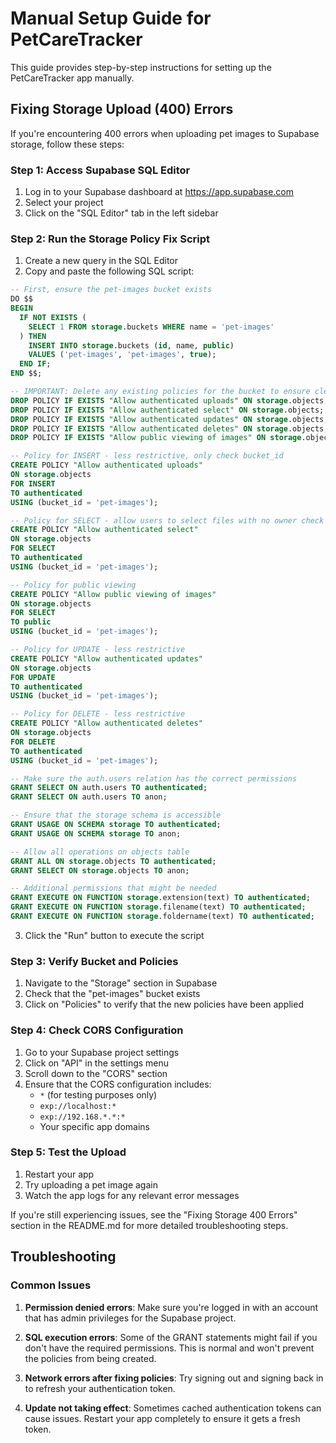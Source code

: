 # Manual Setup Guide for PetCareTracker

This guide provides step-by-step instructions for setting up the PetCareTracker app manually.

## Fixing Storage Upload (400) Errors

If you're encountering 400 errors when uploading pet images to Supabase storage, follow these steps:

### Step 1: Access Supabase SQL Editor

1. Log in to your Supabase dashboard at https://app.supabase.com
2. Select your project
3. Click on the "SQL Editor" tab in the left sidebar

### Step 2: Run the Storage Policy Fix Script

1. Create a new query in the SQL Editor
2. Copy and paste the following SQL script:

```sql
-- First, ensure the pet-images bucket exists
DO $$
BEGIN
  IF NOT EXISTS (
    SELECT 1 FROM storage.buckets WHERE name = 'pet-images'
  ) THEN
    INSERT INTO storage.buckets (id, name, public) 
    VALUES ('pet-images', 'pet-images', true);
  END IF;
END $$;

-- IMPORTANT: Delete any existing policies for the bucket to ensure clean setup
DROP POLICY IF EXISTS "Allow authenticated uploads" ON storage.objects;
DROP POLICY IF EXISTS "Allow authenticated select" ON storage.objects;
DROP POLICY IF EXISTS "Allow authenticated updates" ON storage.objects;
DROP POLICY IF EXISTS "Allow authenticated deletes" ON storage.objects;
DROP POLICY IF EXISTS "Allow public viewing of images" ON storage.objects;

-- Policy for INSERT - less restrictive, only check bucket_id
CREATE POLICY "Allow authenticated uploads" 
ON storage.objects 
FOR INSERT 
TO authenticated 
USING (bucket_id = 'pet-images');

-- Policy for SELECT - allow users to select files with no owner check
CREATE POLICY "Allow authenticated select" 
ON storage.objects 
FOR SELECT 
TO authenticated 
USING (bucket_id = 'pet-images');

-- Policy for public viewing
CREATE POLICY "Allow public viewing of images" 
ON storage.objects 
FOR SELECT 
TO public 
USING (bucket_id = 'pet-images');

-- Policy for UPDATE - less restrictive
CREATE POLICY "Allow authenticated updates" 
ON storage.objects 
FOR UPDATE 
TO authenticated 
USING (bucket_id = 'pet-images');

-- Policy for DELETE - less restrictive
CREATE POLICY "Allow authenticated deletes" 
ON storage.objects 
FOR DELETE 
TO authenticated 
USING (bucket_id = 'pet-images');

-- Make sure the auth.users relation has the correct permissions
GRANT SELECT ON auth.users TO authenticated;
GRANT SELECT ON auth.users TO anon;

-- Ensure that the storage schema is accessible
GRANT USAGE ON SCHEMA storage TO authenticated;
GRANT USAGE ON SCHEMA storage TO anon;

-- Allow all operations on objects table
GRANT ALL ON storage.objects TO authenticated;
GRANT SELECT ON storage.objects TO anon;

-- Additional permissions that might be needed
GRANT EXECUTE ON FUNCTION storage.extension(text) TO authenticated;
GRANT EXECUTE ON FUNCTION storage.filename(text) TO authenticated;
GRANT EXECUTE ON FUNCTION storage.foldername(text) TO authenticated;
```

3. Click the "Run" button to execute the script

### Step 3: Verify Bucket and Policies

1. Navigate to the "Storage" section in Supabase
2. Check that the "pet-images" bucket exists
3. Click on "Policies" to verify that the new policies have been applied

### Step 4: Check CORS Configuration

1. Go to your Supabase project settings
2. Click on "API" in the settings menu
3. Scroll down to the "CORS" section
4. Ensure that the CORS configuration includes:
   - `*` (for testing purposes only)
   - `exp://localhost:*`
   - `exp://192.168.*.*:*`
   - Your specific app domains

### Step 5: Test the Upload

1. Restart your app
2. Try uploading a pet image again
3. Watch the app logs for any relevant error messages

If you're still experiencing issues, see the "Fixing Storage 400 Errors" section in the README.md for more detailed troubleshooting steps.

## Troubleshooting

### Common Issues

1. **Permission denied errors**: Make sure you're logged in with an account that has admin privileges for the Supabase project.

2. **SQL execution errors**: Some of the GRANT statements might fail if you don't have the required permissions. This is normal and won't prevent the policies from being created.

3. **Network errors after fixing policies**: Try signing out and signing back in to refresh your authentication token.

4. **Update not taking effect**: Sometimes cached authentication tokens can cause issues. Restart your app completely to ensure it gets a fresh token. 